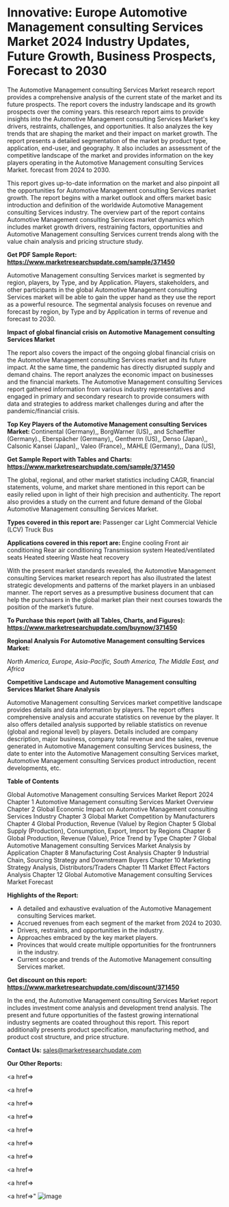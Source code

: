 # Innovative: Europe Automotive Management consulting Services Market 2024 Industry Updates, Future Growth, Business Prospects, Forecast to 2030

The Automotive Management consulting Services Market research report provides a comprehensive analysis of the current state of the market and its future prospects. The report covers the industry landscape and its growth prospects over the coming years. this research report aims to provide insights into the Automotive Management consulting Services Market's key drivers, restraints, challenges, and opportunities. It also analyzes the key trends that are shaping the market and their impact on market growth. The report presents a detailed segmentation of the market by product type, application, end-user, and geography. It also includes an assessment of the competitive landscape of the market and provides information on the key players operating in the Automotive Management consulting Services Market. forecast from 2024 to 2030.

This report gives up-to-date information on the market and also pinpoint all the opportunities for Automotive Management consulting Services market growth. The report begins with a market outlook and offers market basic introduction and definition of the worldwide Automotive Management consulting Services industry. The overview part of the report contains Automotive Management consulting Services market dynamics which includes market growth drivers, restraining factors, opportunities and Automotive Management consulting Services current trends along with the value chain analysis and pricing structure study.

<strong><b>Get PDF Sample Report: <a href=https://www.marketresearchupdate.com/sample/371450>https://www.marketresearchupdate.com/sample/371450</a></b></strong>

Automotive Management consulting Services market is segmented by region, players, by Type, and by Application. Players, stakeholders, and other participants in the global Automotive Management consulting Services market will be able to gain the upper hand as they use the report as a powerful resource. The segmental analysis focuses on revenue and forecast by region, by Type and by Application in terms of revenue and forecast to 2030.

<strong><b>Impact of global financial crisis on Automotive Management consulting Services Market</b></strong>

The report also covers the impact of the ongoing global financial crisis on the Automotive Management consulting Services market and its future impact. At the same time, the pandemic has directly disrupted supply and demand chains. The report analyzes the economic impact on businesses and the financial markets. The Automotive Management consulting Services report gathered information from various industry representatives and engaged in primary and secondary research to provide consumers with data and strategies to address market challenges during and after the pandemic/financial crisis.

<strong><b>Top Key Players of the Automotive Management consulting Services Market:
</b></strong>Continental (Germany),, BorgWarner (US),, and Schaeffler (Germany)., Eberspächer (Germany),, Gentherm (US),, Denso (Japan),, Calsonic Kansei (Japan),, Valeo (France),, MAHLE (Germany),, Dana (US),<strong><b>
</b></strong>

<strong><b>Get Sample Report with Tables and Charts: <a href=https://www.marketresearchupdate.com/sample/371450>https://www.marketresearchupdate.com/sample/371450</a></b></strong>

The global, regional, and other market statistics including CAGR, financial statements, volume, and market share mentioned in this report can be easily relied upon in light of their high precision and authenticity. The report also provides a study on the current and future demand of the Global Automotive Management consulting Services Market.

<strong><b>Types covered in this report are:
</b></strong>Passenger car
Light Commercial Vehicle (LCV)
Truck
Bus<strong><b>
</b></strong>

<strong><b>Applications covered in this report are:
</b></strong>Engine cooling
Front air conditioning
Rear air conditioning
Transmission system
Heated/ventilated seats
Heated steering
Waste heat recovery<strong><b>
</b></strong>

With the present market standards revealed, the Automotive Management consulting Services market research report has also illustrated the latest strategic developments and patterns of the market players in an unbiased manner. The report serves as a presumptive business document that can help the purchasers in the global market plan their next courses towards the position of the market’s future.

<strong><b>To Purchase this report (with all Tables, Charts, and Figures): <a href=https://www.marketresearchupdate.com/buynow/371450>https://www.marketresearchupdate.com/buynow/371450</a></b></strong>

<strong><b>Regional Analysis For Automotive Management consulting Services Market:</b></strong>

<em><i>North America, Europe, Asia-Pacific, South America, The Middle East, and Africa</i></em>

<strong><b>Competitive Landscape and Automotive Management consulting Services Market Share Analysis</b></strong>

Automotive Management consulting Services market competitive landscape provides details and data information by players. The report offers comprehensive analysis and accurate statistics on revenue by the player. It also offers detailed analysis supported by reliable statistics on revenue (global and regional level) by players. Details included are company description, major business, company total revenue and the sales, revenue generated in Automotive Management consulting Services business, the date to enter into the Automotive Management consulting Services market, Automotive Management consulting Services product introduction, recent developments, etc.

<strong><b>Table of Contents</b></strong>

Global Automotive Management consulting Services Market Report 2024
Chapter 1 Automotive Management consulting Services Market Overview
Chapter 2 Global Economic Impact on Automotive Management consulting Services Industry
Chapter 3 Global Market Competition by Manufacturers
Chapter 4 Global Production, Revenue (Value) by Region
Chapter 5 Global Supply (Production), Consumption, Export, Import by Regions
Chapter 6 Global Production, Revenue (Value), Price Trend by Type
Chapter 7 Global Automotive Management consulting Services Market Analysis by Application
Chapter 8 Manufacturing Cost Analysis
Chapter 9 Industrial Chain, Sourcing Strategy and Downstream Buyers
Chapter 10 Marketing Strategy Analysis, Distributors/Traders
Chapter 11 Market Effect Factors Analysis
Chapter 12 Global Automotive Management consulting Services Market Forecast

<strong><b>Highlights of the Report:</b></strong>

- A detailed and exhaustive evaluation of the Automotive Management consulting Services market.
- Accrued revenues from each segment of the market from 2024 to 2030.
- Drivers, restraints, and opportunities in the industry.
- Approaches embraced by the key market players.
- Provinces that would create multiple opportunities for the frontrunners in the industry.
- Current scope and trends of the Automotive Management consulting Services market.

<strong><b>Get discount on this report: <a href=https://www.marketresearchupdate.com/discount/371450>https://www.marketresearchupdate.com/discount/371450</a></b></strong>

In the end, the Automotive Management consulting Services Market report includes investment come analysis and development trend analysis. The present and future opportunities of the fastest growing international industry segments are coated throughout this report. This report additionally presents product specification, manufacturing method, and product cost structure, and price structure.

<strong><b>Contact Us:
</b></strong>sales@marketresearchupdate.com

<strong>Our Other Reports:</strong>

<a href=></a>

<a href=></a>

<a href=></a>

<a href=></a>

<a href=></a>

<a href=></a>

<a href=></a>

<a href=></a>

<a href=></a>

<a href=></a>"
![image](https://github.com/Gayatrikarjule/Market-Analysis-360/assets/97346546/e17dda05-df04-4f26-979b-8aa130a0f7b2)
